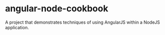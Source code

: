 # angular-node-cookbook

A project that demonstrates techniques of using AngularJS
within a NodeJS application.

